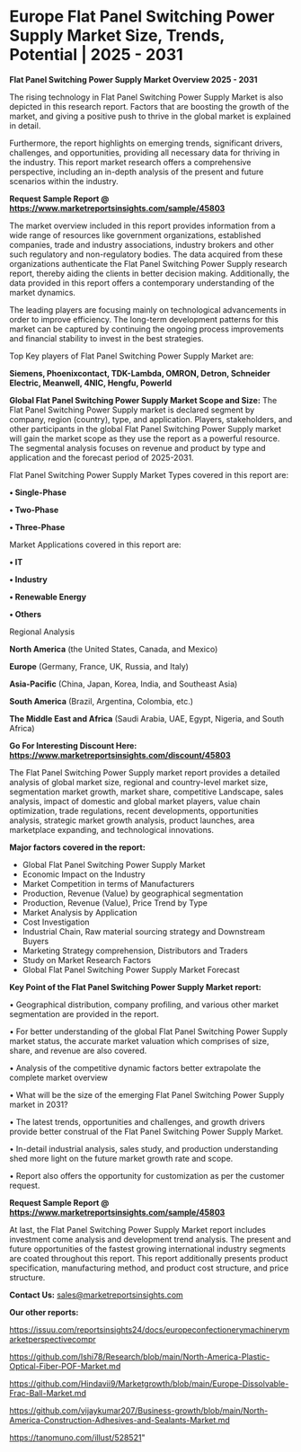 # Europe Flat Panel Switching Power Supply Market Size, Trends, Potential | 2025 - 2031

<Strong> Flat Panel Switching Power Supply Market Overview 2025 - 2031</strong>

The rising technology in Flat Panel Switching Power Supply Market is also depicted in this research report. Factors that are boosting the growth of the market, and giving a positive push to thrive in the global market is explained in detail.

Furthermore, the report highlights on emerging trends, significant drivers, challenges, and opportunities, providing all necessary data for thriving in the industry. This report market research offers a comprehensive perspective, including an in-depth analysis of the present and future scenarios within the industry.

<strong>Request Sample Report @ <a href=https://www.marketreportsinsights.com/sample/45803>https://www.marketreportsinsights.com/sample/45803</a></strong>

The market overview included in this report provides information from a wide range of resources like government organizations, established companies, trade and industry associations, industry brokers and other such regulatory and non-regulatory bodies. The data acquired from these organizations authenticate the Flat Panel Switching Power Supply research report, thereby aiding the clients in better decision making. Additionally, the data provided in this report offers a contemporary understanding of the market dynamics.

The leading players are focusing mainly on technological advancements in order to improve efficiency. The long-term development patterns for this market can be captured by continuing the ongoing process improvements and financial stability to invest in the best strategies.

Top Key players of Flat Panel Switching Power Supply Market are:

<strong>Siemens, Phoenixcontact, TDK-Lambda, OMRON, Detron, Schneider Electric, Meanwell, 4NIC, Hengfu, Powerld</strong>

<strong><b>Global Flat Panel Switching Power Supply Market Scope and Size:</b></strong>
The Flat Panel Switching Power Supply market is declared segment by company, region (country), type, and application. Players, stakeholders, and other participants in the global Flat Panel Switching Power Supply market will gain the market scope as they use the report as a powerful resource. The segmental analysis focuses on revenue and product by type and application and the forecast period of 2025-2031.

Flat Panel Switching Power Supply Market Types covered in this report are:

<strong>•  Single-Phase

•  Two-Phase

•  Three-Phase</strong>

Market Applications covered in this report are:

<strong>•  IT

•  Industry

•  Renewable Energy

•  Others</strong> 

Regional Analysis

<strong>North America</strong> (the United States, Canada, and Mexico)

<strong>Europe</strong> (Germany, France, UK, Russia, and Italy)

<strong>Asia-Pacific</strong> (China, Japan, Korea, India, and Southeast Asia)

<strong>South America</strong> (Brazil, Argentina, Colombia, etc.)

<strong>The Middle East and Africa</strong> (Saudi Arabia, UAE, Egypt, Nigeria, and South Africa)

<strong>Go For Interesting Discount Here: <a href=https://www.marketreportsinsights.com/discount/45803>https://www.marketreportsinsights.com/discount/45803</a></strong>

The Flat Panel Switching Power Supply market report provides a detailed analysis of global market size, regional and country-level market size, segmentation market growth, market share, competitive Landscape, sales analysis, impact of domestic and global market players, value chain optimization, trade regulations, recent developments, opportunities analysis, strategic market growth analysis, product launches, area marketplace expanding, and technological innovations.

<strong><b>Major factors covered in the report:</b></strong>
<ul>
  <li>Global Flat Panel Switching Power Supply Market </li>
  <li>Economic Impact on the Industry</li>
  <li>Market Competition in terms of Manufacturers</li>
  <li>Production, Revenue (Value) by geographical segmentation</li>
  <li>Production, Revenue (Value), Price Trend by Type</li>
  <li>Market Analysis by Application</li>
  <li>Cost Investigation</li>
  <li>Industrial Chain, Raw material sourcing strategy and Downstream Buyers</li>
  <li>Marketing Strategy comprehension, Distributors and Traders</li>
  <li>Study on Market Research Factors</li>
  <li>Global Flat Panel Switching Power Supply Market Forecast</li>
</ul>

<strong><b>Key Point of the Flat Panel Switching Power Supply Market report:</b></strong>

• Geographical distribution, company profiling, and various other market segmentation are provided in the report.

• For better understanding of the global Flat Panel Switching Power Supply market status, the accurate market valuation which comprises of size, share, and revenue are also covered.

• Analysis of the competitive dynamic factors better extrapolate the complete market overview

• What will be the size of the emerging Flat Panel Switching Power Supply market in 2031?

• The latest trends, opportunities and challenges, and growth drivers provide better construal of the Flat Panel Switching Power Supply Market.

• In-detail industrial analysis, sales study, and production understanding shed more light on the future market growth rate and scope.

• Report also offers the opportunity for customization as per the customer request.

<strong>Request Sample Report @ <a href=https://www.marketreportsinsights.com/sample/45803>https://www.marketreportsinsights.com/sample/45803</a></strong>

At last, the Flat Panel Switching Power Supply Market report includes investment come analysis and development trend analysis. The present and future opportunities of the fastest growing international industry segments are coated throughout this report. This report additionally presents product specification, manufacturing method, and product cost structure, and price structure.

<strong>Contact Us:</strong>
sales@marketreportsinsights.com

<strong>Our other reports:</strong>

<a href=https://issuu.com/reportsinsights24/docs/europeconfectionerymachinerymarketperspectivecompr>https://issuu.com/reportsinsights24/docs/europeconfectionerymachinerymarketperspectivecompr</a>

<a href=https://github.com/Ishi78/Research/blob/main/North-America-Plastic-Optical-Fiber-POF-Market.md>https://github.com/Ishi78/Research/blob/main/North-America-Plastic-Optical-Fiber-POF-Market.md</a>

<a href=https://github.com/Hindavii9/Marketgrowth/blob/main/Europe-Dissolvable-Frac-Ball-Market.md>https://github.com/Hindavii9/Marketgrowth/blob/main/Europe-Dissolvable-Frac-Ball-Market.md</a>

<a href=https://github.com/vijaykumar207/Business-growth/blob/main/North-America-Construction-Adhesives-and-Sealants-Market.md>https://github.com/vijaykumar207/Business-growth/blob/main/North-America-Construction-Adhesives-and-Sealants-Market.md</a>

<a href=https://tanomuno.com/illust/528521>https://tanomuno.com/illust/528521</a>"
